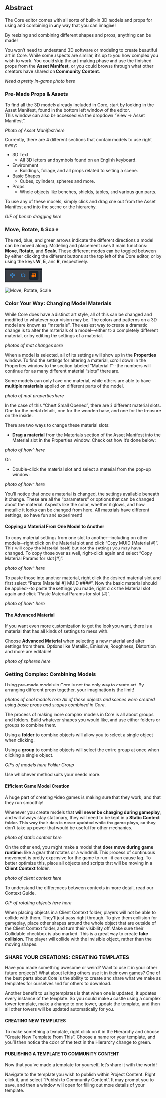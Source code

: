 ## Abstract

The Core editor comes with all sorts of built-in 3D models and props for using and combining in any way that you can imagine!

By resizing and combining different shapes and props, anything can be made!

You won’t need to understand 3D software or modeling to create beautiful art in Core. While some aspects are similar, it’s up to you how complex you wish to work. You could skip the art-making phase and use the finished props from the **Asset Manifest**, or you could browse through what other creators have shared on **Community Content**. 

*Need a pretty in-game photo here*

### Pre-Made Props & Assets

To find all the 3D models already included in Core, start by looking in the Asset Manifest, found in the bottom left window of the editor.  
This window can also be accessed via the dropdown “View → Asset Manifest”.

*Photo of Asset Manifest here*

Currently, there are 4 different sections that contain models to use right away:


- 3D Text
    - All 3D letters and symbols found on an English keyboard.
- Environment
    - Buildings, foliage, and all props related to setting a scene.
- Basic Shapes
    - Cubes, cylinders, spheres and more.
- Props
    - Whole objects like benches, shields, tables, and various gun parts.

To use any of these models, simply click and drag one out from the Asset Manifest and into the scene or the hierarchy.

*GIF of bench dragging here*

### Move, Rotate, & Scale

The red, blue, and green arrows indicate the different directions a model can be moved along. Modeling and placement uses 3 main functions: **Move**, **Rotate**, and **Scale**. These different modes can be toggled between by either clicking the different buttons at the top left of the Core editor, or by using the keys **W**, **E**, and **R**, respectively.  

![Move, Rotate, Scale](/src/img/EditorManual/Art/MoveRotateScale.PNG)

![Move, Rotate, Scale](/src/img/EditorManual/Art/TransformManipulators.GIF)

### Color Your Way: Changing Model Materials

While Core does have a distinct art style, all of this can be changed and modified to whatever your vision may be. 
The colors and patterns on a 3D model are known as “materials”. The easiest way to create a dramatic change is to alter the materials of a model--either to a completely different material, or by editing the settings of a material.

*photos of mat changes here*

When a model is selected, all of its settings will show up in the **Properties** window. To find the settings for altering a material, scroll down in the Properties window to the section labeled “Material 1”--the numbers will continue for as many different material “slots” there are.

Some models can only have one material, while others are able to have **multiple materials** applied on different parts of the model. 

*photo of mat properties here*

In the case of this “Chest Small Opened”, there are 3 different material slots. One for the metal details, one for the wooden base, and one for the treasure on the inside.

There are two ways to change these material slots:  

- **Drag a material** from the Materials section of the Asset Manifest into the Material slot in the Properties window. Check out how it’s done below:

*photo of how^ here*

Or:

- Double-click the material slot and select a material from the pop-up window:

*photo of how^ here*

You’ll notice that once a material is changed, the settings available beneath it change. These are all the “parameters” or options that can be changed about the material. Aspects like the color, whether it glows, and how metallic it looks can be changed from here. All materials have different settings, so have fun and experiment!

#### Copying a Material From One Model to Another

To copy material settings from one slot to another--including on other models--right click on the Material slot and click “Copy MUID [Material #]”. This will copy the Material itself, but not the settings you may have changed. To copy those over as well, right-click again and select “Copy Material Params for slot [#]”. 

*photo of how^ here*

To paste those into another material, right click the desired material slot and first select “Paste [Material #] MUID ####”. Now the basic material should be applied--to paste the settings you made, right click the Material slot again and click “Paste Material Params for slot [#]”. 

*photo of how^ here*

#### The Advanced Material

If you want even more customization to get the look you want, there is a material that has all kinds of settings to mess with. 

Choose **Advanced Material** when selecting a new material and alter settings from there. Options like Metallic, Emissive, Roughness, Distortion and more are editable!

*photo of spheres here*

### Getting Complex: Combining Models

Using pre-made models in Core is not the only way to create art. By arranging different props together, your imagination is the limit!

*photos of cool models here*
*All of these objects and scenes were created using basic props and shapes combined in Core.*

The process of making more complex models in Core is all about groups and folders. Build whatever shapes you would like, and use either folders or groups to combine them.

Using a **folder** to combine objects will allow you to select a single object when clicking.

Using a **group** to combine objects will select the entire group at once when clicking a single object.

*GIFs of models here*
*Folder* *Group*

Use whichever method suits your needs more.

#### Efficient Game Model Creation

A huge part of creating video games is making sure that they work, and that they run smoothly!

Whenever you create models that **will never be changing during gameplay**, and will always stay stationary, they will need to be kept in a **Static Context** folder. This way their data is never updated while the game plays, so they don’t take up power that would be useful for other mechanics.

*photo of static context here*

On the other end, you might make a model that **does move during game runtime**: like a gear that rotates or a windmill. This process of continuous movement is pretty expensive for the game to run--it can cause lag. To better optimize this, place all objects and scripts that will be moving in a **Client Context** folder.

*photo of client context here*

To understand the differences between contexts in more detail, read our Context Guide.

*GIF of rotating objects here here*

When placing objects in a Client Context folder, players will not be able to collide with them. They’ll just pass right through. To give them collision for gameplay, place other shapes around the whole object that are outside of the Client Context folder, and turn their visibility off. Make sure their Collidable checkbox is also marked. This is a great way to create **fake collision**. The player will collide with the invisible object, rather than the moving shapes.

### SHARE YOUR CREATIONS: CREATING TEMPLATES

Have you made something awesome or weird? Want to use it in your other future projects? What about letting others use it in their own games? One of the best parts about Core is the ability to create and share what we make as templates for ourselves and for others to download.

Another benefit to using templates is that when one is updated, it updates every instance of the template. So you could make a castle using a complex tower template, make a change to one tower, update the template, and then all other towers will be updated automatically for you.

#### CREATING NEW TEMPLATES

To make something a template, right click on it in the Hierarchy and choose “Create New Template From This”. Choose a name for your template, and you’ll then notice the color of the text in the Hierarchy change to green. 

#### PUBLISHING A TEMPLATE TO COMMUNITY CONTENT

Now that you’ve made a template for yourself, let’s share it with the world!

Navigate to the template you wish to publish within Project Content. Right click it, and select “Publish to Community Content”. It may prompt you to save, and then a window will open for filling out more details of your template.
